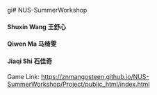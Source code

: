 gi# NUS-SummerWorkshop

#### Shuxin Wang 王舒心

#### Qiwen Ma 马绮雯

#### Jiaqi Shi 石佳奇



Game Link: https://znmangosteen.github.io/NUS-SummerWorkshop/Project/public_html/index.html